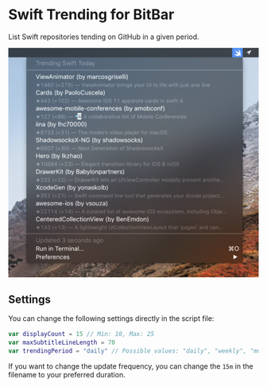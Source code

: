 # Swift Trending for BitBar

List Swift repositories tending on GitHub in a given period.

![Screenshot](screenshot.png "Screenshot")

## Settings

You can change the following settings directly in the script file:

```swift
var displayCount = 15 // Min: 10, Max: 25
var maxSubtitleLineLength = 70
var trendingPeriod = "daily" // Possible values: "daily", "weekly", "monthly"
```

If you want to change the update frequency, you can change the `15m` in the filename to your preferred duration.
